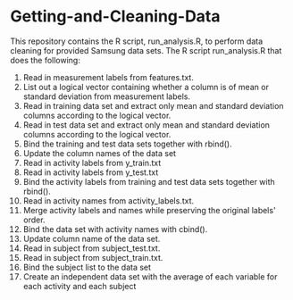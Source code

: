 Getting-and-Cleaning-Data
=========================

This repository contains the R script, run_analysis.R, to perform data cleaning for provided Samsung data sets.
The R script run_analysis.R that does the following:
1. Read in measurement labels from features.txt.
2. List out a logical vector containing whether a column is of mean or standard deviation from measurement labels.
3. Read in training data set and extract only mean and standard deviation columns according to the logical vector.
4. Read in test data set and extract only mean and standard deviation columns according to the logical vector.
5. Bind the training and test data sets together with rbind().
6. Update the column names of the data set
7. Read in activity labels from y_train.txt
8. Read in activity labels from y_test.txt
9. Bind the activity labels from training and test data sets together with rbind().
10. Read in activity names from activity_labels.txt.
11. Merge activity labels and names while preserving the original labels' order.
12. Bind the data set with activity names with cbind().
13. Update column name of the data set.
14. Read in subject from subject_test.txt.
15. Read in subject from subject_train.txt.
16. Bind the subject list to the data set
17. Create an independent data set with the average of each variable for each activity and each subject
